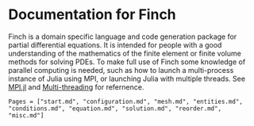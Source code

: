 # Documentation for Finch

Finch is a domain specific language and code generation package for 
partial differential equations. It is intended for people with a good 
understanding of the mathematics of the finite element or finite volume 
methods for solving PDEs. To make full use of Finch some knowledge of 
parallel computing is needed, such as how to launch a multi-process 
instance of Julia using MPI, or launching Julia with multiple threads. 
See [MPI.jl](https://juliaparallel.org/MPI.jl/stable/) and 
[Multi-threading](https://docs.julialang.org/en/v1/base/multi-threading/) 
for refernence.

```@contents
Pages = ["start.md", "configuration.md", "mesh.md", "entities.md", "conditions.md", "equation.md", "solution.md", "reorder.md", "misc.md"]
```
